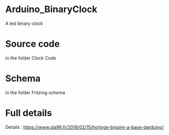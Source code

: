 # Arduino_BinaryClock
A led binary clock

# Source code
in the folder Clock Code

# Schema
in the folder Fritzing schema

# Full details
Details 	: https://www.sla99.fr/2018/02/15/horloge-binaire-a-base-darduino/
